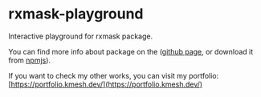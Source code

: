 # rxmask-playground

Interactive playground for rxmask package.

You can find more info about package on the ([github page](https://github.com/kmeshavkin/rxmask), or download it from [npmjs](https://www.npmjs.com/package/rxmask)).

If you want to check my other works, you can visit my portfolio: [https://portfolio.kmesh.dev/](https://portfolio.kmesh.dev/)